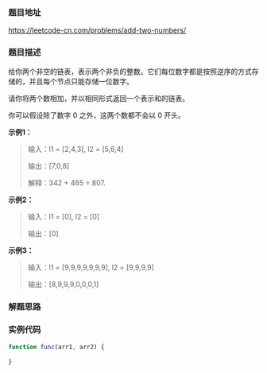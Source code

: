 ### 题目地址

https://leetcode-cn.com/problems/add-two-numbers/

### 题目描述
给你两个非空的链表，表示两个非负的整数。它们每位数字都是按照逆序的方式存储的，并且每个节点只能存储一位数字。

请你将两个数相加，并以相同形式返回一个表示和的链表。

你可以假设除了数字 0 之外，这两个数都不会以 0 开头。

**示例1：**
> 输入：l1 = [2,4,3], l2 = [5,6,4]
> 
> 输出：[7,0,8]
> 
> 解释：342 + 465 = 807.

**示例2：**
> 输入：l1 = [0], l2 = [0]
> 
> 输出：[0]

**示例3：**
> 输入：l1 = [9,9,9,9,9,9,9], l2 = [9,9,9,9]
>
> 输出：[8,9,9,9,0,0,0,1]

### 解题思路


### 实例代码

``` javascript
function func(arr1, arr2) {
    
}
```
